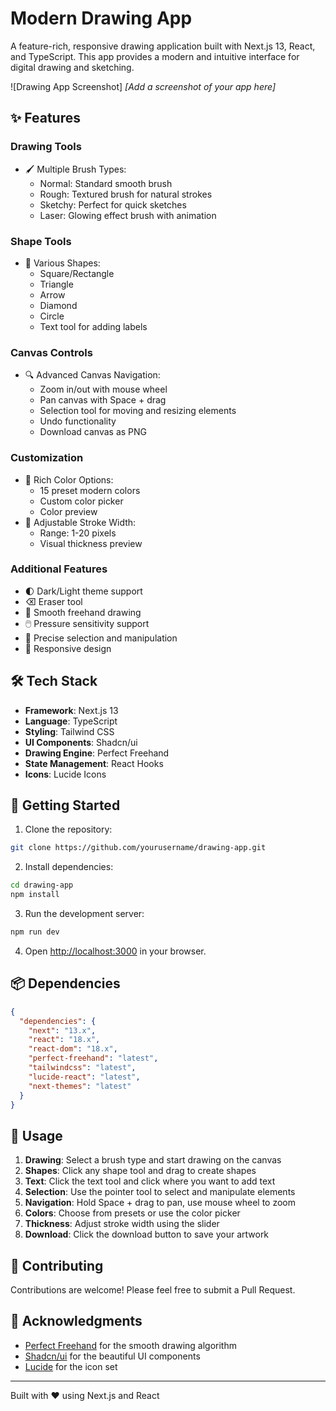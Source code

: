 # Modern Drawing App

A feature-rich, responsive drawing application built with Next.js 13, React, and TypeScript. This app provides a modern and intuitive interface for digital drawing and sketching.


![Drawing App Screenshot]
*[Add a screenshot of your app here]*

## ✨ Features

### Drawing Tools
- 🖌️ Multiple Brush Types:
  - Normal: Standard smooth brush
  - Rough: Textured brush for natural strokes
  - Sketchy: Perfect for quick sketches
  - Laser: Glowing effect brush with animation

### Shape Tools
- 📐 Various Shapes:
  - Square/Rectangle
  - Triangle
  - Arrow
  - Diamond
  - Circle
  - Text tool for adding labels

### Canvas Controls
- 🔍 Advanced Canvas Navigation:
  - Zoom in/out with mouse wheel
  - Pan canvas with Space + drag
  - Selection tool for moving and resizing elements
  - Undo functionality
  - Download canvas as PNG

### Customization
- 🎨 Rich Color Options:
  - 15 preset modern colors
  - Custom color picker
  - Color preview
- 📏 Adjustable Stroke Width:
  - Range: 1-20 pixels
  - Visual thickness preview

### Additional Features
- 🌓 Dark/Light theme support
- ⌫ Eraser tool
- 💫 Smooth freehand drawing
- 🖱️ Pressure sensitivity support
- 🎯 Precise selection and manipulation
- 📱 Responsive design

## 🛠️ Tech Stack

- **Framework**: Next.js 13
- **Language**: TypeScript
- **Styling**: Tailwind CSS
- **UI Components**: Shadcn/ui
- **Drawing Engine**: Perfect Freehand
- **State Management**: React Hooks
- **Icons**: Lucide Icons

## 🚀 Getting Started

1. Clone the repository:
```bash
git clone https://github.com/yourusername/drawing-app.git
```

2. Install dependencies:
```bash
cd drawing-app
npm install
```

3. Run the development server:
```bash
npm run dev
```

4. Open [http://localhost:3000](http://localhost:3000) in your browser.

## 📦 Dependencies

```json
{
  "dependencies": {
    "next": "13.x",
    "react": "18.x",
    "react-dom": "18.x",
    "perfect-freehand": "latest",
    "tailwindcss": "latest",
    "lucide-react": "latest",
    "next-themes": "latest"
  }
}
```

## 🎯 Usage

1. **Drawing**: Select a brush type and start drawing on the canvas
2. **Shapes**: Click any shape tool and drag to create shapes
3. **Text**: Click the text tool and click where you want to add text
4. **Selection**: Use the pointer tool to select and manipulate elements
5. **Navigation**: Hold Space + drag to pan, use mouse wheel to zoom
6. **Colors**: Choose from presets or use the color picker
7. **Thickness**: Adjust stroke width using the slider
8. **Download**: Click the download button to save your artwork

## 🤝 Contributing

Contributions are welcome! Please feel free to submit a Pull Request.


## 🙏 Acknowledgments

- [Perfect Freehand](https://github.com/steveruizok/perfect-freehand) for the smooth drawing algorithm
- [Shadcn/ui](https://ui.shadcn.com/) for the beautiful UI components
- [Lucide](https://lucide.dev/) for the icon set

---

Built with ❤️ using Next.js and React
